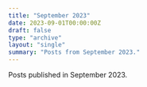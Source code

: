 ```yaml
---
title: "September 2023"
date: 2023-09-01T00:00:00Z
draft: false
type: "archive"
layout: "single"
summary: "Posts from September 2023."
---
```


Posts published in September 2023.
